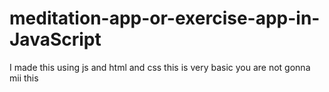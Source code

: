 # meditation-app-or-exercise-app-in-JavaScript
I made this using js and html and css this is very basic you are not gonna mii this 
